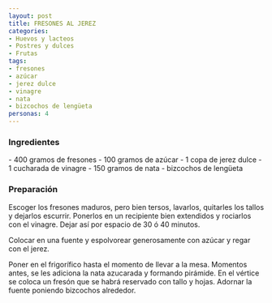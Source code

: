 ```yaml
---
layout: post
title: FRESONES AL JEREZ
categories:
- Huevos y lacteos
- Postres y dulces
- Frutas
tags:
- fresones
- azúcar
- jerez dulce
- vinagre
- nata
- bizcochos de lengüeta
personas: 4 
---
```

<h3>Ingredientes</h3>
- 400 gramos de fresones
- 100 gramos de azúcar
- 1 copa de jerez dulce
- 1 cucharada de vinagre
- 150 gramos de nata
- bizcochos de lengüeta

<h3>Preparación</h3>
Escoger los fresones maduros, pero bien tersos, lavarlos, quitarles los tallos y dejarlos escurrir. Ponerlos en un recipiente bien extendidos y rociarlos con el vinagre. Dejar así por espacio de 30 ó 40 minutos.

Colocar en una fuente y espolvorear generosamente con azúcar y regar con el jerez.

Poner en el frigorífico hasta el momento de llevar a la mesa. Momentos antes, se les adiciona la nata azucarada y formando pirámide. En el vértice se coloca un fresón que se habrá reservado con tallo y hojas. Adornar la fuente poniendo bizcochos alrededor.